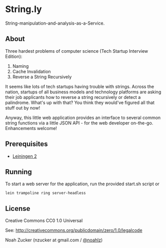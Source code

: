 # String.ly 

String-manipulation-and-analysis-as-a-Service.

## About

Three hardest problems of computer science (Tech Startup Interview Edition):

  1. Naming
  2. Cache Invalidation
  3. Reverse a String Recursively

It seems like lots of tech startups having trouble with strings. Across the nation, startups of all business models and technology platforms are asking their job applicants how to reverse a string recursively or detect a palindrome. What's up with that? You think they would've figured all that stuff out by now!

Anyway, this little web application provides an interface to several common string functions via a little JSON API - for the web developer on-the-go. Enhancements welcome! 

## Prerequisites

- [Leiningen 2](https://github.com/technomancy/leiningen/)

## Running

To start a web server for the application, run the provided start.sh script or

    lein trampoline ring server-headless

## License

Creative Commons CC0 1.0 Universal 

See: http://creativecommons.org/publicdomain/zero/1.0/legalcode

Noah Zucker (nzucker at gmail.com / [@noahlz](http://twitter.com/noahlz))
